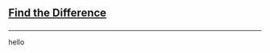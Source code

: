 <h2><a href="https://leetcode.com/problems/find-the-difference/submissions/926066065/">Find the Difference</a></h2><h3></h3><hr>hello